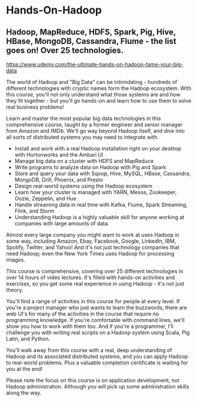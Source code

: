 # Hands-On-Hadoop

## Hadoop, MapReduce, HDFS, Spark, Pig, Hive, HBase, MongoDB, Cassandra, Flume - the list goes on! Over 25 technologies.

https://www.udemy.com/the-ultimate-hands-on-hadoop-tame-your-big-data

The world of Hadoop and "Big Data" can be intimidating - hundreds of different technologies with cryptic names form the Hadoop ecosystem. With this course, you'll not only understand what those systems are and how they fit together - but you'll go hands-on and learn how to use them to solve real business problems!

Learn and master the most popular big data technologies in this comprehensive course, taught by a former engineer and senior manager from Amazon and IMDb. We'll go way beyond Hadoop itself, and dive into all sorts of distributed systems you may need to integrate with.

* Install and work with a real Hadoop installation right on your desktop with Hortonworks and the Ambari UI
* Manage big data on a cluster with HDFS and MapReduce
* Write programs to analyze data on Hadoop with Pig and Spark
* Store and query your data with Sqoop, Hive, MySQL, HBase, Cassandra, MongoDB, Drill, Phoenix, and Presto
* Design real-world systems using the Hadoop ecosystem
* Learn how your cluster is managed with YARN, Mesos, Zookeeper, Oozie, Zeppelin, and Hue
* Handle streaming data in real time with Kafka, Flume, Spark Streaming, Flink, and Storm
* Understanding Hadoop is a highly valuable skill for anyone working at companies with large amounts of data.

Almost every large company you might want to work at uses Hadoop in some way, including Amazon, Ebay, Facebook, Google, LinkedIn, IBM,  Spotify, Twitter, and Yahoo! And it's not just technology companies that need Hadoop; even the New York Times uses Hadoop for processing images.

This course is comprehensive, covering over 25 different technologies in over 14 hours of video lectures. It's filled with hands-on activities and exercises, so you get some real experience in using Hadoop - it's not just theory.

You'll find a range of activities in this course for people at every level. If you're a project manager who just wants to learn the buzzwords, there are web UI's for many of the activities in the course that require no programming knowledge. If you're comfortable with command lines, we'll show you how to work with them too. And if you're a programmer, I'll challenge you with writing real scripts on a Hadoop system using Scala, Pig Latin, and Python.

You'll walk away from this course with a real, deep understanding of Hadoop and its associated distributed systems, and you can apply Hadoop to real-world problems. Plus a valuable completion certificate is waiting for you at the end! 

Please note the focus on this course is on application development, not Hadoop administration. Although you will pick up some administration skills along the way.
